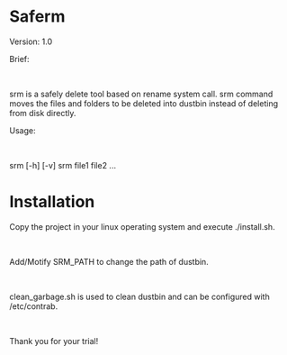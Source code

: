 Saferm
========================================================
Version: 1.0

Brief:

<br />

srm is a safely delete tool based on rename system call.
srm command moves the files and folders to be deleted
into dustbin instead of deleting from disk directly.

Usage:

<br />

srm [-h] [-v]
srm file1 file2 ...


Installation
========================================================
Copy the project in your linux operating system and execute ./install.sh.

<br />

Add/Motify SRM_PATH to change the path of dustbin.

<br />

clean_garbage.sh is used to clean dustbin and can be configured with /etc/contrab.

<br />

Thank you for your trial!


